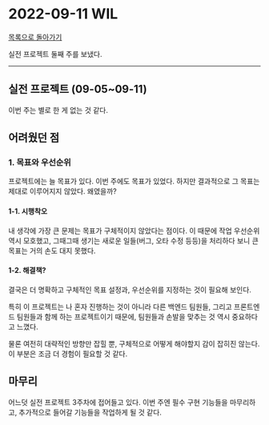 # 2022-09-11 WIL

[목록으로 돌아가기](/README.md)

실전 프로젝트 둘째 주를 보냈다.

---

## 실전 프로젝트 (09-05~09-11)

이번 주는 별로 한 게 없는 것 같다.

## 어려웠던 점

### 1. 목표와 우선순위

프로젝트에는 늘 목표가 있다. 이번 주에도 목표가 있었다. 하지만 결과적으로 그 목표는 제대로 이루어지지 않았다. 왜였을까?

#### 1-1. 시행착오

내 생각에 가장 큰 문제는 목표가 구체적이지 않았다는 점이다. 이 때문에 작업 우선순위 역시 모호했고, 그때그때 생기는 새로운 일들(버그, 오타 수정 등등)을 처리하다 보니 큰 목표는 거의 손도 대지 못했다.

#### 1-2. 해결책?

결국은 더 명확하고 구체적인 목표 설정과, 우선순위를 지정하는 것이 필요해 보인다.

특히 이 프로젝트는 나 혼자 진행하는 것이 아니라 다른 백엔드 팀원들, 그리고 프론트엔드 팀원들과 함께 하는 프로젝트이기 때문에, 팀원들과 손발을 맞추는 것 역시 중요하다고 느꼈다.

물론 여전히 대략적인 방향만 잡힐 뿐, 구체적으로 어떻게 해야할지 감이 잡히진 않는다. 이 부분은 조금 더 경험이 필요할 것 같다.

## 마무리

어느덧 실전 프로젝트 3주차에 접어들고 있다. 이번 주엔 필수 구현 기능들을 마무리하고, 추가적으로 들어갈 기능들을 작업하게 될 것 같다.
